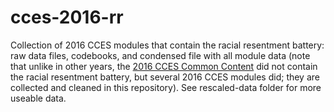 # cces-2016-rr

Collection of 2016 CCES modules that contain the racial resentment battery: raw data files, codebooks, and condensed file with all module data (note that unlike in other years, the [2016 CCES Common Content](https://dataverse.harvard.edu/dataset.xhtml?persistentId=doi%3A10.7910/DVN/GDF6Z0) did not contain the racial resentment battery, but several 2016 CCES modules did; they are collected and cleaned in this repository). See rescaled-data folder for more useable data.